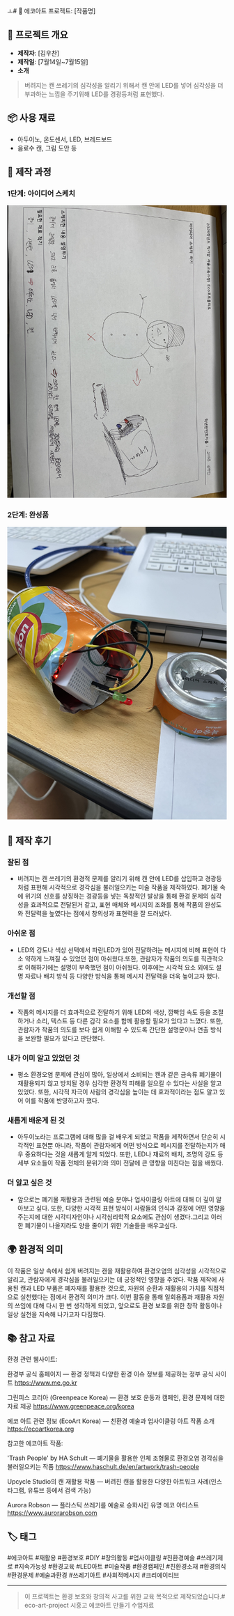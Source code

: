 ㅗ# 🌱 에코아트 프로젝트: [작품명]

## 📖 프로젝트 개요
- **제작자**: [김우찬]
- **제작일**: [7월14일~7월15일]
- **소개**
> 버려지는 캔 쓰레기의 심각성을 알리기 위해서 캔 안에 LED를 넣어 심각성을 더 부과하는 느낌을 주기위해 LED를 경광등처럼 표현했다.

## 📦 사용 재료
- 아두이노, 온도센서, LED, 브레드보드
- 음료수 캔, 그림 도안 등

## 🔧 제작 과정

### 1단계: 아이디어 스케치
![스케치 이미지](IMG_3802.jpeg)


### 2단계: 완성품
![완성품 1](IMG_3801.jpeg)

## 💭 제작 후기
### 잘된 점
- 버려지는 캔 쓰레기의 환경적 문제를 알리기 위해 캔 안에 LED를 삽입하고 경광등처럼 표현해 시각적으로 경각심을 불러일으키는 미술 작품을 제작하였다. 폐기물 속에 위기의 신호를 상징하는 경광등을 넣는 독창적인 발상을 통해 환경 문제의 심각성을 효과적으로 전달된거 같고, 표현 매체와 메시지의 조화를 통해 작품의 완성도와 전달력을 높였다는 점에서 창의성과 표현력을 잘 드러났다.

### 아쉬운 점
- LED의 강도나 색상 선택에서 파란LED가 있어 전달하려는 메시지에 비해 표현이 다소 약하게 느껴질 수 있었던 점이 아쉬웠다.또한, 관람자가 작품의 의도를 직관적으로 이해하기에는 설명이 부족했던 점이 아쉬웠다. 이후에는 시각적 요소 외에도 설명 자료나 배치 방식 등 다양한 방식을 통해 메시지 전달력을 더욱 높이고자 했다.



### 개선할 점
- 작품의 메시지를 더 효과적으로 전달하기 위해 LED의 색상, 깜빡임 속도 등을 조절하거나 소리, 텍스트 등 다른 감각 요소를 함께 활용할 필요가 있다고 느꼈다. 또한, 관람자가 작품의 의도를 보다 쉽게 이해할 수 있도록 간단한 설명문이나 연출 방식을 보완할 필요가 있다고 판단했다.


### 내가 이미 알고 있었던 것
- 평소 환경오염 문제에 관심이 많아, 일상에서 소비되는 캔과 같은 금속류 폐기물이 재활용되지 않고 방치될 경우 심각한 환경적 피해를 일으킬 수 있다는 사실을 알고 있었다. 또한, 시각적 자극이 사람의 경각심을 높이는 데 효과적이라는 점도 알고 있어 이를 작품에 반영하고자 했다.



### 새롭게 배운게 된 것
- 아두이노라는 프로그램에 대해 많을 걸 배우게 되었고 작품을 제작하면서 단순히 시각적인 표현뿐 아니라, 작품이 관람자에게 어떤 방식으로 메시지를 전달하는지가 매우 중요하다는 것을 새롭게 알게 되었다. 또한, LED나 재료의 배치, 조명의 강도 등 세부 요소들이 작품 전체의 분위기와 의미 전달에 큰 영향을 미친다는 점을 배웠다.

### 더 알고 싶은 것
- 앞으로는 폐기물 재활용과 관련된 예술 분야나 업사이클링 아트에 대해 더 깊이 알아보고 싶다. 또한, 다양한 시각적 표현 방식이 사람들의 인식과 감정에 어떤 영향을 주는지에 대한 시각디자인이나 시각심리학적 요소에도 관심이 생겼다.그리고 이러한 폐기물이 나올지라도 양을 줄이기 위한 기술들을 배우고싶다. 


## 🌍 환경적 의미
이 작품은 일상 속에서 쉽게 버려지는 캔을 재활용하여 환경오염의 심각성을 시각적으로 알리고, 관람자에게 경각심을 불러일으키는 데 긍정적인 영향을 주었다. 작품 제작에 사용된 캔과 LED 부품은 폐자재를 활용한 것으로, 자원의 순환과 재활용의 가치를 직접적으로 실천했다는 점에서 환경적 의미가 크다. 이번 활동을 통해 일회용품과 재활용 자원의 쓰임에 대해 다시 한 번 생각하게 되었고, 앞으로도 환경 보호를 위한 창작 활동이나 일상 실천을 지속해 나가고자 다짐했다.



## 📚 참고 자료
환경 관련 웹사이트:

환경부 공식 홈페이지 — 환경 정책과 다양한 환경 이슈 정보를 제공하는 정부 공식 사이트
https://www.me.go.kr

그린피스 코리아 (Greenpeace Korea) — 환경 보호 운동과 캠페인, 환경 문제에 대한 자료 제공
https://www.greenpeace.org/korea

에코 아트 관련 정보 (EcoArt Korea) — 친환경 예술과 업사이클링 아트 작품 소개
https://ecoartkorea.org

참고한 에코아트 작품:

'Trash People' by HA Schult — 폐기물을 활용한 인체 조형물로 환경오염 경각심을 불러일으키는 작품
https://www.haschult.de/en/artwork/trash-people

Upcycle Studio의 캔 재활용 작품 — 버려진 캔을 활용한 다양한 아트워크 사례(인스타그램, 유튜브 등에서 검색 가능)

Aurora Robson — 플라스틱 쓰레기를 예술로 승화시킨 유명 에코 아티스트
https://www.aurorarobson.com

## 🏷️ 태그
#에코아트 #재활용 #환경보호 #DIY #창의활동
#업사이클링 #친환경예술 #쓰레기제로 #지속가능성 #환경교육
#LED아트 #미술작품 #환경캠페인 #친환경소재 #환경의식
#환경문제 #예술과환경 #쓰레기아트 #사회적메시지 #크리에이티브

---

> 이 프로젝트는 환경 보호와 창의적 사고를 위한 교육 목적으로 제작되었습니다.# eco-art-project
시흥고 에코아트 만들기 수업자료
